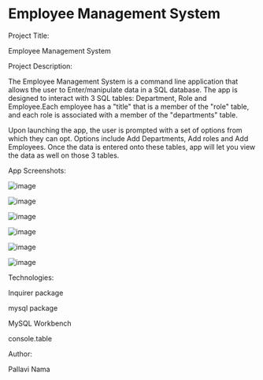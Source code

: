 # Employee Management System

Project Title:

Employee Management System

Project Description:

The Employee Management System is a command line application that allows the user to Enter/manipulate data in a SQL database. The app is designed to interact with 3 SQL tables: Department, Role and Employee.Each employee has a "title" that is a member of the "role" table, and each role is associated with a member of the "departments" table.

Upon launching the app, the user is prompted with a set of options from which they can opt. Options include Add Departments, Add roles and Add Employees. Once the data is entered onto these tables, app will let you view the data as well on those 3 tables.

App Screenshots:

![image](https://user-images.githubusercontent.com/61402034/78744855-9f866e80-7930-11ea-96da-496a025aa52d.png)

![image](https://user-images.githubusercontent.com/61402034/78744893-b4fb9880-7930-11ea-909f-6a8de276f0f3.png)

![image](https://user-images.githubusercontent.com/61402034/78744922-d066a380-7930-11ea-9ba6-131e43c0a1d9.png)

![image](https://user-images.githubusercontent.com/61402034/78744967-ebd1ae80-7930-11ea-8a32-1c3a44ffe9a6.png)

![image](https://user-images.githubusercontent.com/61402034/78745131-4703a100-7931-11ea-90fe-4bd12d14f90d.png)

![image](https://user-images.githubusercontent.com/61402034/78745160-5c78cb00-7931-11ea-90e8-d80802147cd3.png)




Technologies:

Inquirer package

mysql package

MySQL Workbench

console.table

Author:

Pallavi Nama

